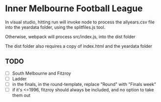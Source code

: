 # Inner Melbourne Football League

In visual studio, hitting run will invoke node to process the allyears.csv file into the yeardata folder, using the splitfiles.js tool.

Otherwise, webpack will process src/index.js, into the dist folder

The dist folder also requires a copy of index.html and the yeardata folder

## TODO

* [ ] South Melbourne and Fitzroy
* [ ] Ladder
* [ ] in the finals, in the round-template, replace "Round" with "Finals week"
* [ ] if it's <=1996, fitzroy should always be included, and no option to take them out
